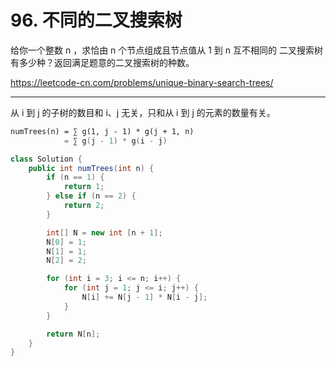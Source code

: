 # 96. 不同的二叉搜索树

给你一个整数 n ，求恰由 n 个节点组成且节点值从 1 到 n 互不相同的 二叉搜索树 有多少种？返回满足题意的二叉搜索树的种数。

<https://leetcode-cn.com/problems/unique-binary-search-trees/>

---

从 i 到 j 的子树的数目和 i、j 无关，只和从 i 到 j 的元素的数量有关。

```l
numTrees(n) = ∑ g(1, j - 1) * g(j + 1, n)
            = ∑ g(j - 1) * g(i - j)
```

```java
class Solution {
    public int numTrees(int n) {
        if (n == 1) {
            return 1;
        } else if (n == 2) {
            return 2;
        }

        int[] N = new int [n + 1];
        N[0] = 1;
        N[1] = 1;
        N[2] = 2;

        for (int i = 3; i <= n; i++) {
            for (int j = 1; j <= i; j++) {
                N[i] += N[j - 1] * N[i - j];
            }
        }

        return N[n];
    }
}
```
